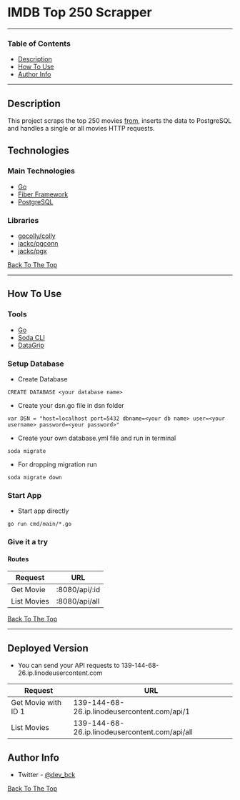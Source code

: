 # IMDB Top 250 Scrapper

---

### Table of Contents

- [Description](#description)
- [How To Use](#how-to-use)
- [Author Info](#author-info)

---

## Description

This project scraps the top 250 movies [from](https://www.imdb.com/chart/top/), inserts the data to PostgreSQL and handles a single or all movies HTTP requests.

## Technologies

### Main Technologies

- [Go](https://go.dev/)
- [Fiber Framework](https://docs.gofiber.io/)
- [PostgreSQL](https://www.postgresql.org/)

### Libraries

- [gocolly/colly](https://github.com/gocolly/colly)
- [jackc/pgconn](https://github.com/jackc/pgconn)
- [jackc/pgx](https://github.com/jackc/pgx/v4)

[Back To The Top](#IMDB-Top-250-Scrapper)

---

## How To Use

### Tools

- [Go](https://go.dev/dl/)
- [Soda CLI](https://gobuffalo.io/documentation/database/soda/)
- [DataGrip](https://www.jetbrains.com/datagrip/)

### Setup Database

- Create Database

```
CREATE DATABASE <your database name>
```

- Create your dsn.go file in dsn folder

```
var DSN = "host=localhost port=5432 dbname=<your db name> user=<your username> password=<your password>"
```

- Create your own database.yml file and run in terminal

```
soda migrate
```

- For dropping migration run

```
soda migrate down
```

### Start App

- Start app directly

```
go run cmd/main/*.go
```

### Give it a try

#### Routes

| Request     | URL           |
| ----------- | ------------- |
| Get Movie   | :8080/api/:id |
| List Movies | :8080/api/all |

[Back To The Top](#IMDB-Top-250-Scrapper)

---

## Deployed Version

- You can send your API requests to 139-144-68-26.ip.linodeusercontent.com

| Request             | URL                                            |
| ------------------- | ---------------------------------------------- |
| Get Movie with ID 1 | 139-144-68-26.ip.linodeusercontent.com/api/1   |
| List Movies         | 139-144-68-26.ip.linodeusercontent.com/api/all |

## Author Info

- Twitter - [@dev_bck](https://twitter.com/dev_bck)

[Back To The Top](#IMDB-Top-250-Scrapper)
